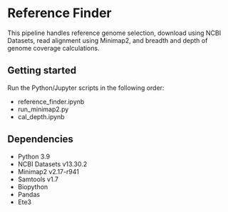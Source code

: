 # Reference Finder

This pipeline handles reference genome selection, download using NCBI Datasets, read alignment using Minimap2, and breadth and depth of genome coverage calculations.

## Getting started

Run the Python/Jupyter scripts in the following order:

- reference_finder.ipynb
- run_minimap2.py
- cal_depth.ipynb

## Dependencies

- Python 3.9
- NCBI Datasets v13.30.2
- Minimap2 v2.17-r941
- Samtools v1.7
- Biopython
- Pandas
- Ete3
